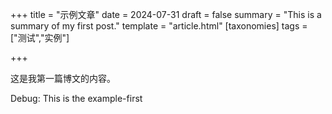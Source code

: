 +++
title = "示例文章"
date = 2024-07-31
draft = false
summary = "This is a summary of my first post."
template = "article.html"
[taxonomies]
tags = ["测试","实例"]

+++

这是我第一篇博文的内容。

Debug: This is the example-first
